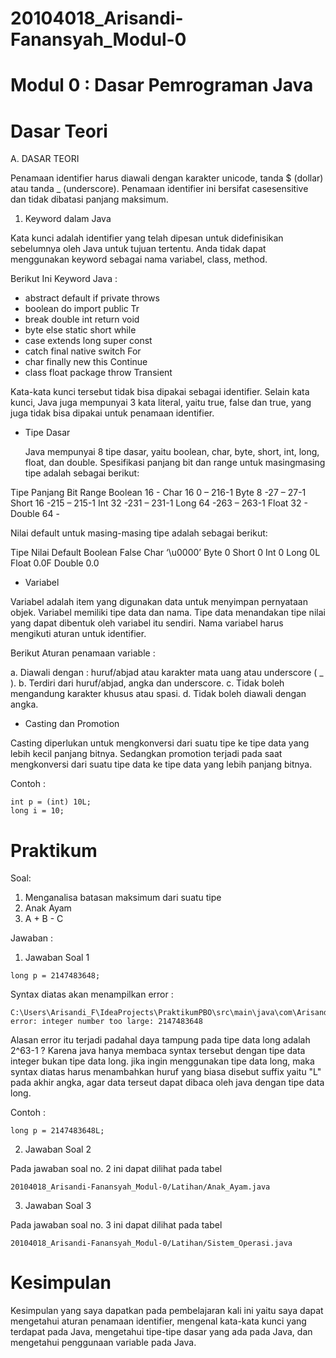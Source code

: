 # 20104018_Arisandi-Fanansyah_Modul-0
# Modul 0 : Dasar Pemrograman Java

# Dasar Teori
A. DASAR TEORI
 
  Penamaan identifier harus diawali dengan karakter unicode, tanda $ (dollar) atau tanda _ (underscore). Penamaan identifier ini bersifat casesensitive dan tidak dibatasi panjang maksimum.
  
 1. Keyword dalam Java

  Kata kunci adalah identifier yang telah dipesan untuk didefinisikan sebelumnya oleh Java untuk tujuan tertentu. Anda tidak dapat menggunakan keyword sebagai nama variabel, class, method.
  
Berikut Ini Keyword Java :
 - abstract default if      private throws
 - boolean  do      import  public  Tr
 - break    double  int     return  void
 - byte     else    static  short   while
 - case     extends long    super   const
 - catch    final   native  switch  For
 - char     finally new     this    Continue
 - class    float   package throw   Transient
  
  Kata-kata kunci tersebut tidak bisa dipakai sebagai identifier. Selain kata kunci, Java juga mempunyai 3 kata literal, yaitu true, false dan true, yang juga tidak bisa dipakai untuk penamaan identifier.
  
- Tipe Dasar

  Java mempunyai 8 tipe dasar, yaitu boolean, char, byte, short, int, long, float, dan double. Spesifikasi panjang bit dan range untuk masingmasing tipe adalah sebagai berikut:
  
Tipe      Panjang Bit   Range
Boolean       16          -
Char          16       0 – 216-1
Byte           8      -27 – 27-1
Short         16     -215 – 215-1
Int           32     -231 – 231-1
Long          64     -263 – 263-1
Float         32          -
Double        64          -

  Nilai default untuk masing-masing tipe adalah sebagai berikut:
  
Tipe      Nilai Default
Boolean       False
Char         ‘\u0000’
Byte             0
Short            0
Int              0
Long             0L
Float           0.0F
Double          0.0

- Variabel

 Variabel adalah item yang digunakan data untuk menyimpan pernyataan objek. Variabel memiliki tipe data dan nama. Tipe data menandakan tipe nilai yang dapat dibentuk oleh variabel itu sendiri. Nama variabel harus mengikuti aturan untuk identifier.

 Berikut Aturan penamaan variable :
 
a. Diawali dengan : huruf/abjad atau karakter mata uang atau underscore ( _ ).
b. Terdiri dari huruf/abjad, angka dan underscore.
c. Tidak boleh mengandung karakter khusus atau spasi.
d. Tidak boleh diawali dengan angka.

- Casting dan Promotion

 Casting diperlukan untuk mengkonversi dari suatu tipe ke tipe data yang lebih kecil panjang bitnya. Sedangkan promotion terjadi pada saat mengkonversi dari suatu tipe data ke tipe data yang lebih panjang bitnya.

Contoh :
```
int p = (int) 10L;
long i = 10;
```
# Praktikum
 Soal:
  1. Menganalisa batasan maksimum dari suatu tipe
  2. Anak Ayam
  3. A + B - C
 
 Jawaban :
 
  1. Jawaban Soal 1
  
  ```
  long p = 2147483648;
  ```
  
  Syntax diatas akan menampilkan error :
  
  ```
  C:\Users\Arisandi_F\IdeaProjects\PraktikumPBO\src\main\java\com\Arisandi\pbo\modul2\latihan\BigInteger.java:5: error: integer number too large: 2147483648
  ```
  
  Alasan error itu terjadi padahal daya tampung pada tipe data long adalah 2^63-1 ?
  Karena java hanya membaca syntax tersebut dengan tipe data integer bukan tipe data long. jika ingin menggunakan tipe data long, maka syntax diatas harus menambahkan huruf yang biasa disebut suffix yaitu "L" pada akhir angka, agar data terseut dapat dibaca oleh java dengan tipe data long.
  
  Contoh :
  ```
  long p = 2147483648L;
  ```
  
  2. Jawaban Soal 2
  
  Pada jawaban soal no. 2 ini dapat dilihat pada tabel
  ```
  20104018_Arisandi-Fanansyah_Modul-0/Latihan/Anak_Ayam.java
  ```
  
  3. Jawaban Soal 3
  
  Pada jawaban soal no. 3 ini dapat dilihat pada tabel
  ```
  20104018_Arisandi-Fanansyah_Modul-0/Latihan/Sistem_Operasi.java
  ```

# Kesimpulan
Kesimpulan yang saya dapatkan pada pembelajaran kali ini yaitu saya dapat mengetahui aturan penamaan identifier, mengenal kata-kata kunci yang terdapat pada Java, mengetahui tipe-tipe dasar yang ada pada Java, dan mengetahui penggunaan variable pada Java.
